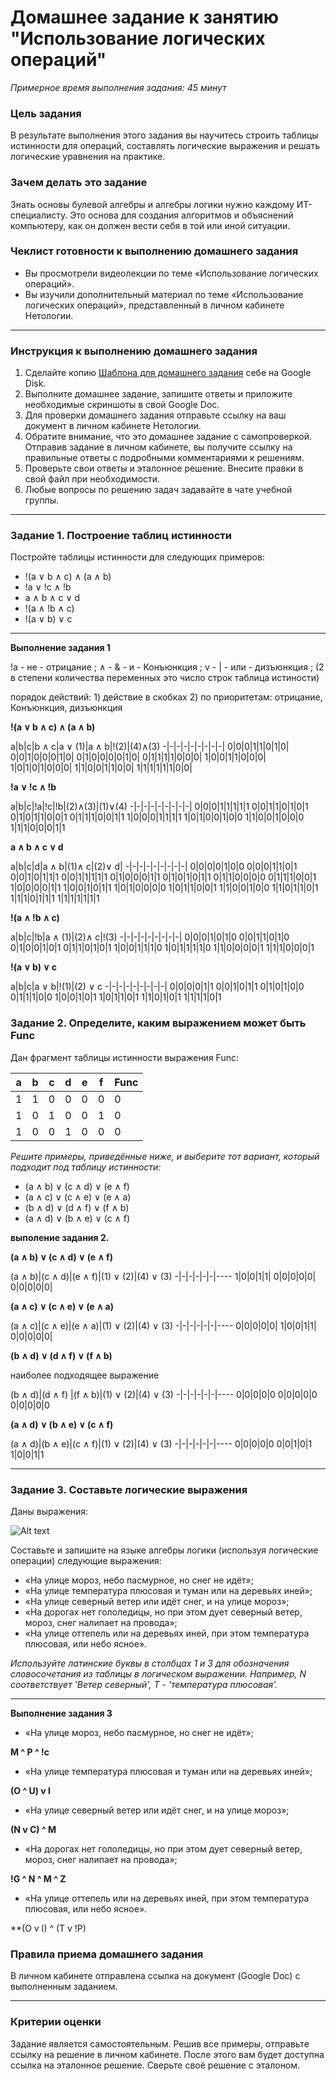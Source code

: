 # Домашнее задание к занятию "Использование логических операций"

*Примерное время выполнения задания: 45 минут*

### Цель задания
В результате выполнения этого задания вы научитесь строить таблицы истинности для операций, составлять логические выражения и решать логические уравнения на практике.

### Зачем делать это задание
Знать основы булевой алгебры и алгебры логики нужно каждому ИТ-специалисту. Это основа для создания алгоритмов и объяснений компьютеру, как он должен вести себя в той или иной ситуации.

### Чеклист готовности к выполнению домашнего задания
- Вы просмотрели видеолекции по теме «Использование логических операций».
- Вы изучили дополнительный материал по теме «Использование логических операций», представленный в личном кабинете Нетологии.

------

### Инструкция к выполнению домашнего задания

1. Сделайте копию [Шаблона для домашнего задания](https://docs.google.com/document/d/18IVdFLq5yjoU699MkVhZ4Ep4asvGXVijbV4PA64F2Eo/edit?usp=sharing) себе на Google Disk.
2. Выполните домашнее задание, запишите ответы и приложите необходимые скриншоты в свой Google Doc.
3. Для проверки домашнего задания отправьте ссылку на ваш документ в личном кабинете Нетологии.
4. Обратите внимание, что это домашнее задание с самопроверкой. Отправив задание в личном кабинете, вы получите ссылку на правильные ответы с подробными комментариями к решениям. 
5. Проверьте свои ответы и эталонное решение. Внесите правки в свой файл при необходимости.
6. Любые вопросы по решению задач задавайте в чате учебной группы.

------

### Задание 1. Построение таблиц истинности

Постройте таблицы истинности для следующих примеров:

- !(a ∨ b ∧ с) ∧ (a ∧ b)
- !a ∨ !c ∧ !b
- a ∧ b ∧ c ∨ d
- !(a ∧ !b ∧ c)
- !(a ∨ b) ∨ c

------

**Выполнение задания 1**

!a - не - отрицание ; 
∧ - & - и - Конъюнкция ; 
v - | - или - дизъюнкция ; 
(2 в степени количества переменных это число строк таблица истиности) 

порядок действий: 1) действие в скобках 2) по приоритетам: отрицание, Конъюнкция, дизъюнкция

**!(a ∨ b ∧ с) ∧ (a ∧ b)**

a|b|c|b ∧ с|a ∨ (1)|a ∧ b|!(2)|(4)∧(3)
-|-|-|-|-|-|-|-|-|
0|0|0|1|1|0|1|0|
0|0|1|0|0|0|1|0|
0|1|0|0|0|0|1|0|
0|1|1|1|1|0|0|0|
1|0|0|1|1|0|0|0|
1|0|1|0|1|0|0|0|
1|1|0|0|1|1|0|0|
1|1|1|1|1|1|0|0|

**!a ∨ !c ∧ !b**

a|b|c|!a|!c|!b|(2)∧(3)|(1)∨(4)
-|-|-|-|-|-|-|-|-|
0|0|0|1|1|1|1|1
0|0|1|1|0|1|0|1
0|1|0|1|1|0|0|1
0|1|1|1|0|0|1|1
1|0|0|0|1|1|1|1
1|0|1|0|0|1|0|0
1|1|0|0|1|0|0|0
1|1|1|0|0|0|1|1


**a ∧ b ∧ c ∨ d**

a|b|c|d|a ∧ b|(1)∧ c|(2)∨ d|
-|-|-|-|-|-|-|-|-|
0|0|0|0|1|0|0
0|0|0|1|1|0|1
0|0|1|0|1|1|1
0|0|1|1|1|1|1
0|1|0|0|0|1|1
0|1|0|1|0|1|1
0|1|1|0|0|0|0
0|1|1|1|0|0|1
1|0|0|0|0|1|1
1|0|0|1|0|1|1
1|0|1|0|0|0|0
1|0|1|1|0|0|1
1|1|0|0|1|0|0
1|1|0|1|1|0|1
1|1|1|0|1|1|1
1|1|1|1|1|1|1


**!(a ∧ !b ∧ c)**

a|b|c|!b|a ∧ (1)|(2)∧ c|!(3)
-|-|-|-|-|-|-|-|-|
0|0|0|1|0|1|0
0|0|1|1|0|1|0
0|1|0|0|1|0|1
0|1|1|0|1|0|1
1|0|0|1|1|1|0
1|0|1|1|1|1|0
1|1|0|0|0|0|1
1|1|1|0|0|0|1

**!(a ∨ b) ∨ c**

a|b|c|a ∨ b|!(1)|(2) ∨ c
-|-|-|-|-|-|-|-|-|
0|0|0|0|1|1
0|0|1|0|1|1
0|1|0|1|0|0
0|1|1|1|0|0
1|0|0|1|0|1
1|0|1|1|0|1
1|1|0|1|0|1
1|1|1|1|0|1



### Задание 2. Определите, каким выражением может быть Func

Дан фрагмент таблицы истинности выражения Func:

a|b|c|d|e|f|Func
-|-|-|-|-|-|----
1|1 | 0 | 0 | 0 | 0 | 0
1|0 | 1 | 0 | 0 | 1 | 0
1|0 | 0 | 1 | 0 | 0 | 0

*Решите примеры, приведённые ниже, и выберите тот вариант, который подходит под таблицу истинности:*

- (a ∧ b) ∨ (c ∧ d) ∨ (e ∧ f)
- (a ∧ c) ∨ (c ∧ e) ∨ (e ∧ a)
- (b ∧ d) ∨ (d ∧ f) ∨ (f ∧ b)
- (a ∧ d) ∨ (b ∧ e) ∨ (c ∧ f)


**выполение задания 2.**


**(a ∧ b) ∨ (c ∧ d) ∨ (e ∧ f)**


(a ∧ b)|(c ∧ d)|(e ∧ f)|(1) ∨ (2)|(4) ∨ (3)
-|-|-|-|-|-|----
1|0|0|1|1|
0|0|0|0|0|
0|0|0|0|0|


**(a ∧ c) ∨ (c ∧ e) ∨ (e ∧ a)**

(a ∧ c)|(c ∧ e)|(e ∧ a)|(1) ∨ (2)|(4) ∨ (3)
-|-|-|-|-|-|----
0|0|0|0|0|
1|0|0|1|1|
0|0|0|0|0|


**(b ∧ d) ∨ (d ∧ f) ∨ (f ∧ b)**

наиболее подходящее выражение

(b ∧ d)|(d ∧ f) |(f ∧ b)|(1) ∨ (2)|(4) ∨ (3)
-|-|-|-|-|-|----
0|0|0|0|0
0|0|0|0|0
0|0|0|0|0

**(a ∧ d) ∨ (b ∧ e) ∨ (c ∧ f)**

(a ∧ d)|(b ∧ e)|(c ∧ f)|(1) ∨ (2)|(4) ∨ (3)
-|-|-|-|-|-|----
0|0|0|0|0
0|0|1|0|1
1|0|0|1|1




------
### Задание 3. Составьте логические выражения

Даны выражения:

![Alt text](https://github.com/netology-code/balgo-homeworks/blob/main/2/Example2.png "Optional title")

 
Составьте и запишите на языке алгебры логики (используя логические операции) следующие выражения:
- «На улице мороз, небо пасмурное, но снег не идёт»;
- «На улице температура плюсовая и туман или на деревьях иней»;
- «На улице северный ветер или идёт снег, и на улице мороз»;
- «На дорогах нет гололедицы, но при этом дует северный ветер, мороз, снег налипает на провода»;
- «На улице оттепель или на деревьях иней, при этом температура плюсовая, или небо ясное».

*Используйте латинские буквы в столбцах 1 и 3 для обозначения словосочетания из таблицы в логическом выражении. 
Например, N соответствует 'Ветер северный', T - 'температура плюсовая'.* 

------



**Выполнение задания 3**

- «На улице мороз, небо пасмурное, но снег не идёт»;

**M ^ P ^ !c**

- «На улице температура плюсовая и туман или на деревьях иней»;

**(O ^ U) v I**

- «На улице северный ветер или идёт снег, и на улице мороз»;

**(N v C) ^ M** 

- «На дорогах нет гололедицы, но при этом дует северный ветер, мороз, снег налипает на провода»;


**!G ^ N ^ M ^ Z**


- «На улице оттепель или на деревьях иней, при этом температура плюсовая, или небо ясное».

**(O v I) ^ (T v !P) 






### Правила приема домашнего задания

В личном кабинете отправлена ссылка на документ (Google Doc) с выполненным заданием.

---

### Критерии оценки

Задание является самостоятельным. Решив все примеры, отправьте ссылку на решение в личном кабинете. После этого вам будет доступна ссылка на эталонное решение. Сверьте своё решение с эталоном.